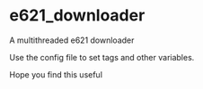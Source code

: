 # e621_downloader
A multithreaded e621 downloader 

Use the config file to set tags and other variables.

Hope you find this useful
